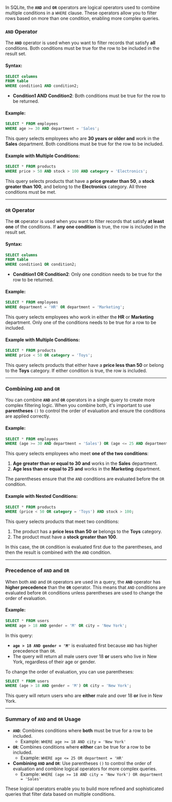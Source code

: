 In SQLite, the **`AND`** and **`OR`** operators are logical operators used to combine multiple conditions in a `WHERE` clause. These operators allow you to filter rows based on more than one condition, enabling more complex queries.

### **`AND` Operator**

The **`AND`** operator is used when you want to filter records that satisfy **all** conditions. Both conditions must be true for the row to be included in the result set.

#### Syntax:

```sql
SELECT columns
FROM table
WHERE condition1 AND condition2;
```

- **Condition1 AND Condition2**: Both conditions must be true for the row to be returned.

#### Example:

```sql
SELECT * FROM employees
WHERE age >= 30 AND department = 'Sales';
```

This query selects employees who are **30 years or older** **and** work in the **Sales** department. Both conditions must be true for the row to be included.

#### Example with Multiple Conditions:

```sql
SELECT * FROM products
WHERE price > 50 AND stock > 100 AND category = 'Electronics';
```

This query selects products that have a **price greater than 50**, a **stock greater than 100**, and belong to the **Electronics** category. All three conditions must be met.

---

### **`OR` Operator**

The **`OR`** operator is used when you want to filter records that satisfy **at least one** of the conditions. If **any one condition** is true, the row is included in the result set.

#### Syntax:

```sql
SELECT columns
FROM table
WHERE condition1 OR condition2;
```

- **Condition1 OR Condition2**: Only one condition needs to be true for the row to be returned.

#### Example:

```sql
SELECT * FROM employees
WHERE department = 'HR' OR department = 'Marketing';
```

This query selects employees who work in either the **HR** or **Marketing** department. Only one of the conditions needs to be true for a row to be included.

#### Example with Multiple Conditions:

```sql
SELECT * FROM products
WHERE price < 50 OR category = 'Toys';
```

This query selects products that either have a **price less than 50** or belong to the **Toys** category. If either condition is true, the row is included.

---

### **Combining `AND` and `OR`**

You can combine **`AND`** and **`OR`** operators in a single query to create more complex filtering logic. When you combine both, it's important to use **parentheses** `()` to control the order of evaluation and ensure the conditions are applied correctly.

#### Example:

```sql
SELECT * FROM employees
WHERE (age >= 30 AND department = 'Sales') OR (age <= 25 AND department = 'Marketing');
```

This query selects employees who meet **one of the two conditions**:
1. **Age greater than or equal to 30** **and** works in the **Sales** department.
2. **Age less than or equal to 25** **and** works in the **Marketing** department.

The parentheses ensure that the `AND` conditions are evaluated before the `OR` condition.

#### Example with Nested Conditions:

```sql
SELECT * FROM products
WHERE (price < 50 OR category = 'Toys') AND stock > 100;
```

This query selects products that meet two conditions:
1. The product has a **price less than 50** **or** belongs to the **Toys** category.
2. The product must have a **stock greater than 100**.

In this case, the `OR` condition is evaluated first due to the parentheses, and then the result is combined with the `AND` condition.

---

### **Precedence of `AND` and `OR`**

When both `AND` and `OR` operators are used in a query, the **`AND`** operator has **higher precedence** than the **`OR`** operator. This means that `AND` conditions are evaluated before `OR` conditions unless parentheses are used to change the order of evaluation.

#### Example:

```sql
SELECT * FROM users
WHERE age > 18 AND gender = 'M' OR city = 'New York';
```

In this query:
- **`age > 18 AND gender = 'M'`** is evaluated first because `AND` has higher precedence than `OR`.
- The query will return all male users over 18 **or** users who live in New York, regardless of their age or gender.

To change the order of evaluation, you can use parentheses:

```sql
SELECT * FROM users
WHERE (age > 18 AND gender = 'M') OR city = 'New York';
```

This query will return users who are **either** male and over 18 **or** live in New York.

---

### **Summary of `AND` and `OR` Usage**

- **`AND`**: Combines conditions where **both** must be true for a row to be included.
  - Example: `WHERE age >= 18 AND city = 'New York'`
- **`OR`**: Combines conditions where **either** can be true for a row to be included.
  - Example: `WHERE age <= 25 OR department = 'HR'`
- **Combining `AND` and `OR`**: Use parentheses `()` to control the order of evaluation and combine logical operators for more complex queries.
  - Example: `WHERE (age >= 18 AND city = 'New York') OR department = 'Sales'`

These logical operators enable you to build more refined and sophisticated queries that filter data based on multiple conditions.
